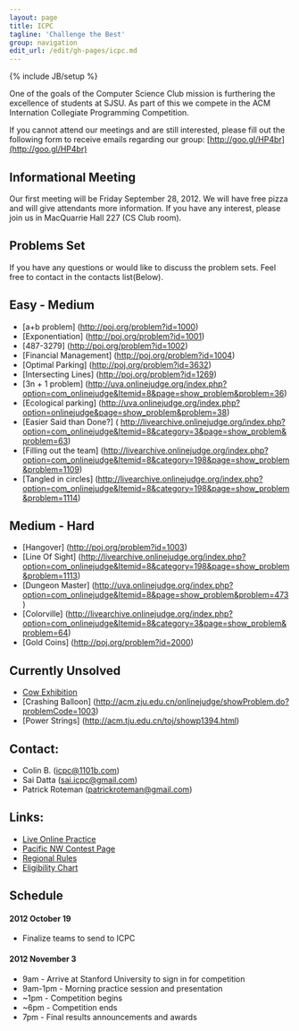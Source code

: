 ```yaml
---
layout: page
title: ICPC
tagline: 'Challenge the Best'
group: navigation
edit_url: /edit/gh-pages/icpc.md
---
```

{% include JB/setup %}

One of the goals of the Computer Science Club mission is furthering the excellence of students at SJSU. As part of this we compete in the ACM Internation Collegiate Programming Competition.

If you cannot attend our meetings and are still interested, please fill out the following form to receive emails regarding our group: [http://goo.gl/HP4br](http://goo.gl/HP4br)

## Informational Meeting
Our first meeting will be Friday September 28, 2012. We will have free pizza and will give attendants more information. If you have any interest, please join us in MacQuarrie Hall 227 (CS Club room).

## Problems Set 
If you have any questions or would like to discuss the problem sets. Feel free to contact in the contacts list(Below).


## Easy - Medium
* [a+b problem] (http://poj.org/problem?id=1000)
* [Exponentiation] (http://poj.org/problem?id=1001)
* [487-3279] (http://poj.org/problem?id=1002)
* [Financial Management] (http://poj.org/problem?id=1004)
* [Optimal Parking] (http://poj.org/problem?id=3632)
* [Intersecting Lines] (http://poj.org/problem?id=1269)
* [3n + 1 problem] (http://uva.onlinejudge.org/index.php?option=com_onlinejudge&Itemid=8&page=show_problem&problem=36)
* [Ecological parking] (http://uva.onlinejudge.org/index.php?option=onlinejudge&page=show_problem&problem=38)
* [Easier Said than Done?] ( http://livearchive.onlinejudge.org/index.php?option=com_onlinejudge&Itemid=8&category=3&page=show_problem&problem=63)
* [Filling out the team] (http://livearchive.onlinejudge.org/index.php?option=com_onlinejudge&Itemid=8&category=198&page=show_problem&problem=1109)
* [Tangled in circles] (http://livearchive.onlinejudge.org/index.php?option=com_onlinejudge&Itemid=8&category=198&page=show_problem&problem=1114)


## Medium - Hard
* [Hangover] (http://poj.org/problem?id=1003)
* [Line Of Sight] (http://livearchive.onlinejudge.org/index.php?option=com_onlinejudge&Itemid=8&category=198&page=show_problem&problem=1113)
* [Dungeon Master] (http://uva.onlinejudge.org/index.php?option=com_onlinejudge&Itemid=8&page=show_problem&problem=473)
* [Colorville] (http://livearchive.onlinejudge.org/index.php?option=com_onlinejudge&Itemid=8&category=3&page=show_problem&problem=64)
* [Gold Coins] (http://poj.org/problem?id=2000)

## Currently Unsolved
* [Cow Exhibition](http://poj.org/problem?id=2184)
* [Crashing Balloon] (http://acm.zju.edu.cn/onlinejudge/showProblem.do?problemCode=1003)
* [Power Strings] (http://acm.tju.edu.cn/toj/showp1394.html)




## Contact:
* Colin B. ([icpc@1101b.com](mailto:icpc@1101b.com))
* Sai Datta ([sai.icpc@gmail.com](sai.icpc@gmail.com))
* Patrick Roteman ([patrickroteman@gmail.com](patrickroteman@gmail.com))

## Links:
* [Live Online Practice](http://livearchive.onlinejudge.org/)
* [Pacific NW Contest Page](http://www.acmicpc-pacnw.org/)
* [Regional Rules](http://icpc.baylor.edu/info/Regional+Rules)
* [Eligibility Chart](http://icpc.baylor.edu/ICPCWiki/attach/Regional%20Rules/EligibilityDecisionTree-12.pdf)

## Schedule
#### 2012 October 19
* Finalize teams to send to ICPC

#### 2012 November 3
* 9am - Arrive at Stanford University to sign in for competition
* 9am-1pm - Morning practice session and presentation
* ~1pm - Competition begins
* ~6pm - Competition ends
* 7pm - Final results announcements and awards

